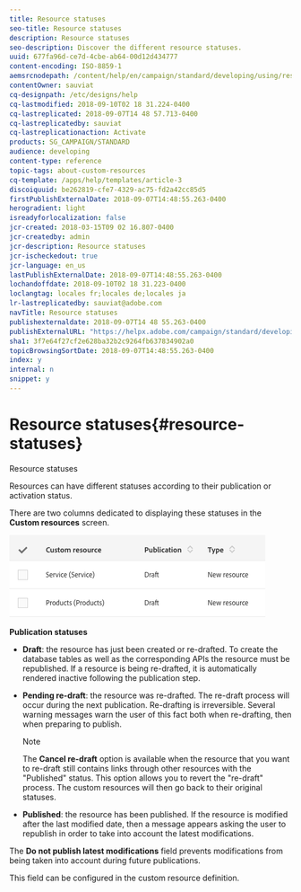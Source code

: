 ```yaml
---
title: Resource statuses
seo-title: Resource statuses
description: Resource statuses
seo-description: Discover the different resource statuses.
uuid: 677fa96d-ce7d-4cbe-ab64-00d12d434777
content-encoding: ISO-8859-1
aemsrcnodepath: /content/help/en/campaign/standard/developing/using/resource-statuses
contentOwner: sauviat
cq-designpath: /etc/designs/help
cq-lastmodified: 2018-09-10T02 18 31.224-0400
cq-lastreplicated: 2018-09-07T14 48 57.713-0400
cq-lastreplicatedby: sauviat
cq-lastreplicationaction: Activate
products: SG_CAMPAIGN/STANDARD
audience: developing
content-type: reference
topic-tags: about-custom-resources
cq-template: /apps/help/templates/article-3
discoiquuid: be262819-cfe7-4329-ac75-fd2a42cc85d5
firstPublishExternalDate: 2018-09-07T14:48:55.263-0400
herogradient: light
isreadyforlocalization: false
jcr-created: 2018-03-15T09 02 16.807-0400
jcr-createdby: admin
jcr-description: Resource statuses
jcr-ischeckedout: true
jcr-language: en_us
lastPublishExternalDate: 2018-09-07T14:48:55.263-0400
lochandoffdate: 2018-09-10T02 18 31.223-0400
loclangtag: locales fr;locales de;locales ja
lr-lastreplicatedby: sauviat@adobe.com
navTitle: Resource statuses
publishexternaldate: 2018-09-07T14 48 55.263-0400
publishExternalURL: "https://helpx.adobe.com/campaign/standard/developing/using/resource-statuses.html"
sha1: 3f7e64f27cf2e628ba32b2c9264fb637834902a0
topicBrowsingSortDate: 2018-09-07T14:48:55.263-0400
index: y
internal: n
snippet: y
---
```


# Resource statuses{#resource-statuses}

Resource statuses

Resources can have different statuses according to their publication or activation status.

There are two columns dedicated to displaying these statuses in the **Custom resources** screen.

![](assets/schema_colonne_1.png)

**Publication statuses**

* **Draft**: the resource has just been created or re-drafted. To create the database tables as well as the corresponding APIs the resource must be republished. If a resource is being re-drafted, it is automatically rendered inactive following the publication step.
* **Pending re-draft**: the resource was re-drafted. The re-draft process will occur during the next publication. Re-drafting is irreversible. Several warning messages warn the user of this fact both when re-drafting, then when preparing to publish.

  >[!NOTE]
  >
  >The **Cancel re-draft** option is available when the resource that you want to re-draft still contains links through other resources with the "Published" status. This option allows you to revert the "re-draft" process. The custom resources will then go back to their original statuses.

* **Published**: the resource has been published. If the resource is modified after the last modified date, then a message appears asking the user to republish in order to take into account the latest modifications.

The **Do not publish latest modifications** field prevents modifications from being taken into account during future publications.

This field can be configured in the custom resource definition.
